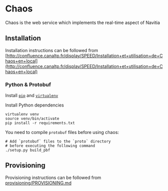 # Chaos

Chaos is the web service which implements the real-time aspect of Navitia

## Installation

Installation instructions can be followed from [http://confluence.canaltp.fr/display/SPEED/Installation+et+utilisation+de+Chaos+en+local](http://confluence.canaltp.fr/display/SPEED/Installation+et+utilisation+de+Chaos+en+local)

### Python & Protobuf

Install [`pip`](https://pip.pypa.io/en/latest/installing/) and [`virtualenv`](http://virtualenv.readthedocs.org/en/latest/installation.html)

Install Python dependencies

```
virtualenv venv
source venv/bin/activate
pip install -r requirements.txt
```

You need to compile `protobuf` files before using chaos:

```
# Add `protobuf` files to the `proto` directory
# before executing the following command
./setup.py build_pbf
```

## Provisioning

Provisioning instructions can be followed from [provisioning/PROVISIONING.md](provisioning/PROVISIONING.md)